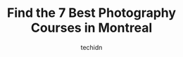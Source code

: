 ---
layout: ampstory
image: https://i0.wp.com/www.auto.or.id/wp-content/uploads/2023/06/expo-world-press-photo-montrc3a9al-0-montreal-1686322121.jpeg?resize=640,853
author: techidn
featured: false
description: Montreal, Quebec, Canada is a haven for Photography Courses enthusiasts, boasting an impressive array of 7 top-notch establishments. Whether youre a seasoned connoisseur or simply curious t
title: Find the 7 Best Photography Courses in Montreal
cover:
   title: Find the 7 Best Photography Courses in Montreal
   subtitle: AUTO.OR.ID
   background: https://www.auto.or.id/wp-content/uploads/2023/06/expo-world-press-photo-montrc3a9al-0-montreal-1686322121.jpeg

pages: 
 - layout: thirds
   top: <h1>#1 Expo World Press Photo Montréal</h1>
   bottom: "<p>Always a wonderful exhibition that allows for some serious contemplation and discussion afterwards. Great set up and use of space, the price is fair and the venue is easy</p>"
   background: https://www.auto.or.id/wp-content/uploads/2023/06/expo-world-press-photo-montrc3a9al-1-montreal-1686322122.jpeg
   backgroundblur: true
 - layout: thirds
   top: <h1>#2 Nadia Zheng Photography</h1>
   bottom: "<p>4035 Saint Ambroise St #208, Montreal, Quebec H4C 2E1, Canada</p>"
   background: https://www.auto.or.id/wp-content/uploads/2023/06/expo-world-press-photo-montrc3a9al-2-montreal-1686322123.jpeg
   cta:
      link: https://www.auto.or.id/find-the-7-best-photography-courses-in-montreal/
      text: Find the 7 Best Photography Courses in Montreal
 - layout: thirds
   top: <h1>#3 Agence Voltaic inc.</h1>
   bottom: "<p>3414 Park Ave Suite 202, Montreal, Quebec H2X 2H5, Canada</p>"
   background: https://images.unsplash.com/photo-1568616389647-1ca300610d99?ixlib=rb-4.0.3&ixid=MnwxMjA3fDB8MHxwaG90by1wYWdlfHx8fGVufDB8fHx8&auto=format&fit=crop&w=640&h=853&q=80
   cta:
      link: https://www.auto.or.id/find-the-7-best-photography-courses-in-montreal/
      text: Find the 7 Best Photography Courses in Montreal
 - layout: thirds
   top: <h1>#4 Photo Jovial</h1>
   bottom: "<p>683 Rue Jean-Talon O, Montréal, QC H3N 1S1, Canada</p>"
   background: https://images.unsplash.com/photo-1632275228556-6d7878f59eea?ixlib=rb-4.0.3&ixid=MnwxMjA3fDB8MHxwaG90by1wYWdlfHx8fGVufDB8fHx8&auto=format&fit=crop&w=640&h=853&q=80
   cta:
      link: https://www.auto.or.id/find-the-7-best-photography-courses-in-montreal/
      text: Find the 7 Best Photography Courses in Montreal
 - layout: thirds
   top: <h1>#5 Vadim Daniel Photography</h1>
   bottom: "<p>410 Rue Saint-Nicolas #011, Montreal, Quebec H2Y 2P5, Canada</p>"
   background: https://images.unsplash.com/photo-1594420307681-9abf0349f8e2?ixlib=rb-4.0.3&ixid=MnwxMjA3fDB8MHxwaG90by1wYWdlfHx8fGVufDB8fHx8&auto=format&fit=crop&w=640&h=853&q=80
   cta:
      link: https://www.auto.or.id/find-the-7-best-photography-courses-in-montreal/
      text: Find the 7 Best Photography Courses in Montreal
 - layout: thirds
   top: <h1>#6 Photo Venus</h1>
   bottom: "<p>3575 Park Ave # 5511, Montreal, Quebec H2X 3P9, Canada</p>"
   background: https://images.unsplash.com/photo-1575052159402-d23d4fab400c?ixlib=rb-4.0.3&ixid=MnwxMjA3fDB8MHxwaG90by1wYWdlfHx8fGVufDB8fHx8&auto=format&fit=crop&w=640&h=853&q=80
   cta:
      link: https://www.auto.or.id/find-the-7-best-photography-courses-in-montreal/
      text: Find the 7 Best Photography Courses in Montreal
 - layout: thirds
   top: <h1>#7 lorangerie photographie</h1>
   bottom: "<p>830 Rue Agnès, Montréal, QC H4C 2P8, Canada</p>"
   background: https://images.unsplash.com/photo-1592853625511-ad0edcc69c07?ixlib=rb-4.0.3&ixid=MnwxMjA3fDB8MHxwaG90by1wYWdlfHx8fGVufDB8fHx8&auto=format&fit=crop&w=640&h=853&q=80
   cta:
      link: https://www.auto.or.id/find-the-7-best-photography-courses-in-montreal/
      text: Find the 7 Best Photography Courses in Montreal
 - layout: thirds
   middle: Continue reading...
   background: https://images.unsplash.com/photo-1636325779858-2e355e25f9af?ixlib=rb-4.0.3&ixid=MnwxMjA3fDB8MHxwaG90by1wYWdlfHx8fGVufDB8fHx8&auto=format&fit=crop&w=640&h=853&q=80
   cta:
      link: https://www.auto.or.id/find-the-7-best-photography-courses-in-montreal/
      text: Find the 7 Best Photography Courses in Montreal

---